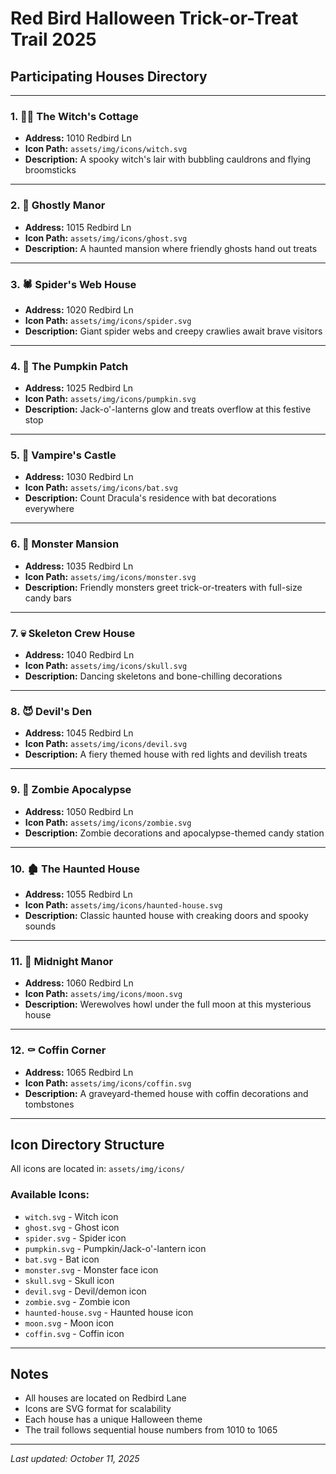 # Red Bird Halloween Trick-or-Treat Trail 2025
## Participating Houses Directory

---

### 1. 🧙‍♀️ **The Witch's Cottage**
- **Address:** 1010 Redbird Ln
- **Icon Path:** `assets/img/icons/witch.svg`
- **Description:** A spooky witch's lair with bubbling cauldrons and flying broomsticks

---

### 2. 👻 **Ghostly Manor**
- **Address:** 1015 Redbird Ln
- **Icon Path:** `assets/img/icons/ghost.svg`
- **Description:** A haunted mansion where friendly ghosts hand out treats

---

### 3. 🕷️ **Spider's Web House**
- **Address:** 1020 Redbird Ln
- **Icon Path:** `assets/img/icons/spider.svg`
- **Description:** Giant spider webs and creepy crawlies await brave visitors

---

### 4. 🎃 **The Pumpkin Patch**
- **Address:** 1025 Redbird Ln
- **Icon Path:** `assets/img/icons/pumpkin.svg`
- **Description:** Jack-o'-lanterns glow and treats overflow at this festive stop

---

### 5. 🦇 **Vampire's Castle**
- **Address:** 1030 Redbird Ln
- **Icon Path:** `assets/img/icons/bat.svg`
- **Description:** Count Dracula's residence with bat decorations everywhere

---

### 6. 👹 **Monster Mansion**
- **Address:** 1035 Redbird Ln
- **Icon Path:** `assets/img/icons/monster.svg`
- **Description:** Friendly monsters greet trick-or-treaters with full-size candy bars

---

### 7. 💀 **Skeleton Crew House**
- **Address:** 1040 Redbird Ln
- **Icon Path:** `assets/img/icons/skull.svg`
- **Description:** Dancing skeletons and bone-chilling decorations

---

### 8. 😈 **Devil's Den**
- **Address:** 1045 Redbird Ln
- **Icon Path:** `assets/img/icons/devil.svg`
- **Description:** A fiery themed house with red lights and devilish treats

---

### 9. 🧟 **Zombie Apocalypse**
- **Address:** 1050 Redbird Ln
- **Icon Path:** `assets/img/icons/zombie.svg`
- **Description:** Zombie decorations and apocalypse-themed candy station

---

### 10. 🏚️ **The Haunted House**
- **Address:** 1055 Redbird Ln
- **Icon Path:** `assets/img/icons/haunted-house.svg`
- **Description:** Classic haunted house with creaking doors and spooky sounds

---

### 11. 🌙 **Midnight Manor**
- **Address:** 1060 Redbird Ln
- **Icon Path:** `assets/img/icons/moon.svg`
- **Description:** Werewolves howl under the full moon at this mysterious house

---

### 12. ⚰️ **Coffin Corner**
- **Address:** 1065 Redbird Ln
- **Icon Path:** `assets/img/icons/coffin.svg`
- **Description:** A graveyard-themed house with coffin decorations and tombstones

---

## Icon Directory Structure

All icons are located in: `assets/img/icons/`

### Available Icons:
- `witch.svg` - Witch icon
- `ghost.svg` - Ghost icon
- `spider.svg` - Spider icon
- `pumpkin.svg` - Pumpkin/Jack-o'-lantern icon
- `bat.svg` - Bat icon
- `monster.svg` - Monster face icon
- `skull.svg` - Skull icon
- `devil.svg` - Devil/demon icon
- `zombie.svg` - Zombie icon
- `haunted-house.svg` - Haunted house icon
- `moon.svg` - Moon icon
- `coffin.svg` - Coffin icon

---

## Notes

- All houses are located on Redbird Lane
- Icons are SVG format for scalability
- Each house has a unique Halloween theme
- The trail follows sequential house numbers from 1010 to 1065

---

*Last updated: October 11, 2025*